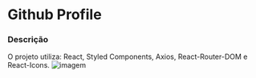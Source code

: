 # Github Profile

### Descrição
O projeto utiliza: React, Styled Components, Axios, React-Router-DOM e React-Icons.
![imagem](https://cdn.discordapp.com/attachments/882176931552968716/912827805274865714/unknown.png)
